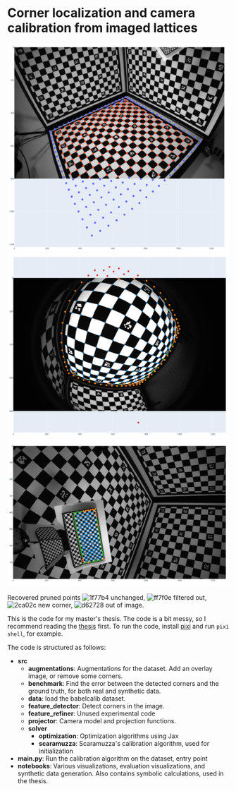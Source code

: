 # Corner localization and camera calibration from imaged lattices

![corners](./paper/images/extended_board_img.png)
![corners2](./paper/images/refined_corners1.png)
![corners3](./paper/images/refined_corners2.png)

Recovered pruned points
![1f77b4](https://placehold.co/15x15/1f77b4/1f77b4.png) unchanged,
![ff7f0e](https://placehold.co/15x15/ff7f0e/ff7f0e.png) filtered out,
![2ca02c](https://placehold.co/15x15/2ca02c/2ca02c.png) new corner,
![d62728](https://placehold.co/15x15/d62728/d62728.png) out of image.

This is the code for my master's thesis.
The code is a bit messy, so I recommend reading the [thesis](https://github.com/anstadnik/camera_calibration/blob/main/paper/paper.pdf) first.
To run the code, install [pixi](https://pixi.sh/latest/) and run `pixi shell`,
for example.

The code is structured as follows:
- **src**
  - **augmentations**: Augmentations for the dataset. Add an overlay image, or remove some corners.
  - **benchmark**: Find the error between the detected corners and the ground truth,
  for both real and synthetic data.
  - **data**: load the babelcalib dataset.
  - **feature_detector**: Detect corners in the image.
  - **feature_refiner**: Unused experimental code
  - **projector**: Camera model and projection functions.
  - **solver**
    - **optimization**: Optimization algorithms using Jax
    - **scaramuzza**: Scaramuzza's calibration algorithm, used for initialization
- **main.py**: Run the calibration algorithm on the dataset, entry point
- **notebooks**: Various visualizations, evaluation visualizations, and synthetic data generation. Also contains symbolic calculations, used in the thesis.
